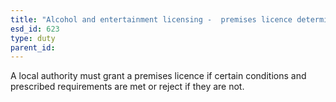 ```yaml
---
title: "Alcohol and entertainment licensing -  premises licence determination"
esd_id: 623
type: duty
parent_id:  
---
```


A local authority must grant a premises licence if certain conditions and prescribed requirements are met or reject if they are not.

